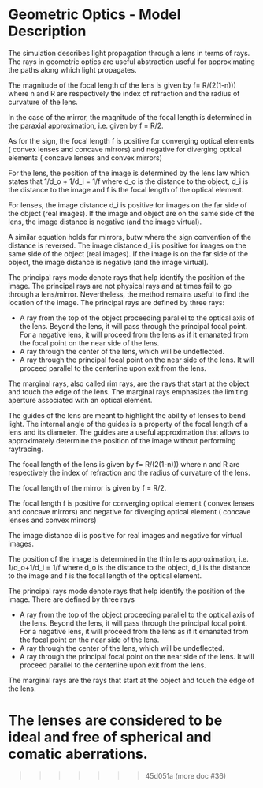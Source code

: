 # Geometric Optics - Model Description

The simulation describes light propagation through a lens in terms of rays. The
rays in geometric optics are useful abstraction useful for approximating the
paths along which light propagates.

The magnitude of the focal length of the lens is given by f= R/(2(1-n)))
where n and R are respectively the index of refraction and the radius of
curvature of the lens.

In the case of the mirror, the magnitude of the focal length is determined in
the paraxial approximation, i.e. given by f = R/2.

As for the sign, the focal length f is positive for converging optical
elements ( convex lenses and concave mirrors) and negative for diverging optical
elements ( concave lenses and convex mirrors)

For the lens, the position of the image is determined by the lens law which
states that 1/d_o + 1/d_i = 1/f where d_o is the distance to the object, d_i is
the distance to the image and f is the focal length of the optical element.

For lenses, the image distance d_i is positive for images on the far side of the
object (real images). If the image and object are on the same side of the lens,
the image distance is negative (and the image virtual).

A similar equation holds for mirrors, butw where the sign convention of the
distance is reversed. The image distance d_i is positive for images on the same
side of the object (real images). If the image is on the far side of the object,
the image distance is negative (and the image virtual).

The principal rays mode denote rays that help identify the position of the
image. The principal rays are not physical rays and at times fail to go through
a lens/mirror. Nevertheless, the method remains useful to find the location of
the image. The principal rays are defined by three rays:

- A ray from the top of the object proceeding parallel to the optical axis of
  the lens. Beyond the lens, it will pass through the principal focal point. For
  a negative lens, it will proceed from the lens as if it emanated from the
  focal point on the near side of the lens.
- A ray through the center of the lens, which will be undeflected.
- A ray through the principal focal point on the near side of the lens. It will
  proceed parallel to the centerline upon exit from the lens.

The marginal rays, also called rim rays, are the rays that start at the object
and touch the edge of the lens. The marginal rays emphasizes the limiting
aperture associated with an optical element.

The guides of the lens are meant to highlight the ability of lenses to bend
light. The internal angle of the guides is a property of the focal length of a
lens and its diameter. The guides are a useful approximation that allows to
approximately determine the position of the image without performing raytracing. 






The focal length of the lens is given by
f= R/(2(1-n))) where n and R are respectively the index of refraction and the radius of curvature of the lens. 

The focal length of the mirror is given by f = R/2. 

The focal length f is positive for converging optical element ( convex lenses 
and concave mirrors) and negative for diverging optical element ( concave lenses
and convex mirrors)

The image distance di is positive for real images and negative for virtual images.


The position of the image is determined in the thin lens approximation, i.e.
1/d_o+1/d_i = 1/f 
where d_o is the distance to the object, d_i is the distance to the image 
and f is the focal length of the optical element. 

The principal rays mode denote rays that help identify the position of the image. There are defined by three rays 

- A ray from the top of the object proceeding parallel to the optical axis of the lens. Beyond the lens, it will pass through the principal focal point. For a negative lens, it will proceed from the lens as if it emanated from the focal point on the near side of the lens.
- A ray through the center of the lens, which will be undeflected. 
- A ray through the principal focal point on the near side of the lens. It will proceed parallel to the centerline upon exit from the lens.

The marginal rays are the rays that start at the object and touch the edge of the lens.

The lenses are considered to be ideal and free of spherical and comatic aberrations.
=======
>>>>>>> 45d051a (more doc #36)
